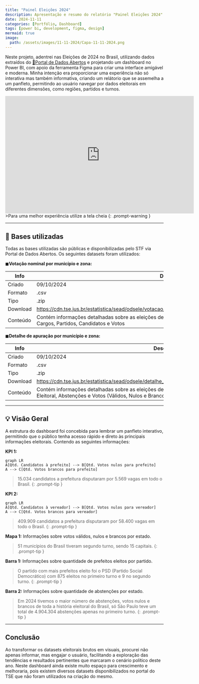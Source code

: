 ```yaml
---
title: "Painel Eleições 2024"
description: Apresentação e resumo do relatório "Painel Eleições 2024".
date: 2024-11-11
categories: [Portfólio, Dashboard]
tags: [power bi, development, figma, design]
mermaid: true
image: 
  path: /assets/images/11-11-2024/Capa-11-11-2024.png
---
```


Neste projeto, adentrei nas Eleições de 2024 no Brasil, utilizando dados extraídos do [🔗Portal de Dados Abertos](https://dadosabertos.tse.jus.br/no/dataset/resultados-2024) e projetando um dashboard no Power BI, com apoio da ferramenta Figma para criar uma interface amigável e moderna. Minha intenção era proporcionar uma experiência não só interativa mas também informativa, criando um relátorio que se assemelha a um panfleto, permitindo ao usuário navegar por dados eleitorais em diferentes dimensões, como regiões, partidos e turnos.

<iframe title="Eleições 2024" width="600" height="373.5" src="https://app.powerbi.com/view?r=eyJrIjoiMWNhMjU4YTItZjhiYy00MGY5LTkxMWMtZjBkNmVhODkyNmY2IiwidCI6ImM1MjAzYWNlLTdhN2MtNGM4Ni1iMjRkLTNiYmUyOTQ5NTkzYSJ9" frameborder="0" allowFullScreen="true"></iframe>
>Para uma melhor experiência utilize a tela cheia
{: .prompt-warning }

---
## 📄 Bases utilizadas

Todas as bases utilizadas são públicas e disponibilizadas pelo STF via Portal de Dados Abertos. Os seguintes datasets foram utilizados:

◼**Votação nominal por município e zona:** 

| Info     | Descrição                                                                                                                                       |
| -------- | ----------------------------------------------------------------------------------------------------------------------------------------------- |
| Criado   | 09/10/2024                                                                                                                                      |
| Formato  | .csv                                                                                                                                            |
| Tipo     | .zip                                                                                                                                            |
| Download | https://cdn.tse.jus.br/estatistica/sead/odsele/votacao_candidato_munzona/votacao_candidato_munzona_2024.zip                                     |
| Conteúdo | Contém informações detalhadas sobre as eleições de 2024 no Brasil, com todos os Estados, Município, Zonas, Cargos, Partidos, Candidatos e Votos |

◼**Detalhe de apuração por município e zona:** 

| Info     | Descrição                                                                                                                                                        |
| -------- | ---------------------------------------------------------------------------------------------------------------------------------------------------------------- |
| Criado   | 09/10/2024                                                                                                                                                       |
| Formato  | .csv                                                                                                                                                             |
| Tipo     | .zip                                                                                                                                                             |
| Download | https://cdn.tse.jus.br/estatistica/sead/odsele/detalhe_votacao_munzona/detalhe_votacao_munzona_2024.zip                                                          |
| Conteúdo | Contém informações detalhadas sobre as eleições de 2024 no Brasil separados por Estado, Município, Zona Eleitoral, Abstenções e Votos (Válidos, Nulos e Brancos) |

---
## 💡 Visão Geral

A estrutura do dashboard foi concebida para lembrar um panfleto interativo, permitindo que o público tenha acesso rápido e direto às principais informações eleitorais. Contendo as seguintes informações:

**KPI 1:**
```mermaid
graph LR
A[Qtd. Candidatos à prefeito] --> B[Qtd. Votos nulos para prefeito]
A --> C[Qtd. Votos brancos para prefeito]
``` 
>15.034 candidatos a prefeitura disputaram por 5.569 vagas em todo o Brasil.
{: .prompt-tip }

**KPI 2:**
```mermaid
graph LR
A[Qtd. Candidatos à vereador] --> B[Qtd. Votos nulos para vereador]
A --> C[Qtd. Votos brancos para vereador]
``` 
>409.909 candidatos a prefeitura disputaram por 58.400 vagas em todo o Brasil.
{: .prompt-tip }

**Mapa 1:**
Informações sobre votos válidos, nulos e brancos por estado.

>51 municípios do Brasil tiveram segundo turno, sendo 15 capitais.
{: .prompt-tip }

**Barra 1:**
Informações sobre quantidade de prefeitos eleitos por partido.

>O partido com mais prefeitos eleito foi o PSD (Partido Social Democrático) com 875 eleitos no primeiro turno e 9 no segundo turno.
{: .prompt-tip }

**Barra 2:**
Informações sobre quantidade de abstenções por estado.

>Em 2024 tivemos o maior número de abstenções, votos nulos e brancos de toda a história eleitoral do Brasil, só São Paulo teve um total de 4.904.304 abstenções apenas no primeiro turno.
{: .prompt-tip }

---
## Conclusão

Ao transformar os datasets eleitorais brutos em visuais, procurei não apenas informar, mas engajar o usuário, facilitando a exploração das tendências e resultados pertinentes que marcaram o cenário político deste ano. Neste dashboard ainda existe muito espaço para crescimento e melhoraria, pois existem diversos datasets disponibilizados no portal do TSE que não foram utilizados na criação do mesmo. 



